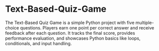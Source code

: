 # Text-Based-Quiz-Game
The Text-Based Quiz Game is a simple Python project with five multiple-choice questions. Players earn one point per correct answer and receive feedback after each question. It tracks the final score, provides performance evaluation, and showcases Python basics like loops, conditionals, and input handling.
